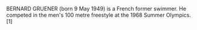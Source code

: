 BERNARD GRUENER (born 9 May 1949) is a French former swimmer. He competed in the men's 100 metre freestyle at the 1968 Summer Olympics.[1]
